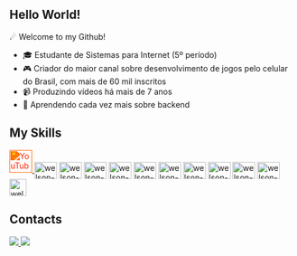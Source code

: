 ## Hello World!
☄ Welcome to my Github!

- 🎓 Estudante de Sistemas para Internet (5º período)
- 🎮 Criador do maior canal sobre desenvolvimento de jogos pelo celular do Brasil, com mais de 60 mil inscritos
- 📹 Produzindo vídeos há mais de 7 anos
- 🧠 Aprendendo cada vez mais sobre backend

## My Skills

<div style="display: inline_block">
  <!--YouTube-->
 <a href="https://www.youtube.com/@ZeeGameDev" target="_blank">
  <img src="https://cdn.jsdelivr.net/npm/simple-icons@v9/icons/youtube.svg" alt="YouTube" width="40" height="40" style="filter: invert(21%) sepia(94%) saturate(4423%) hue-rotate(357deg) brightness(96%) contrast(115%);">
</a>


  
  <!--Javascript-->
  <img align="center" alt="welson-JS" height="30" width="40" src="https://cdn.jsdelivr.net/gh/devicons/devicon/icons/javascript/javascript-original.svg" />
  
  <!--Typescript-->
  <img align="center" alt="welson-TS" height="30" width="40" src="https://cdn.jsdelivr.net/gh/devicons/devicon/icons/typescript/typescript-original.svg" />
  
  <!--React-->
  <img align="center" alt="welson-React" height="30" width="40" src="https://cdn.jsdelivr.net/gh/devicons/devicon/icons/react/react-original.svg" />
  
  <!--HTML-->
  <img align="center" alt="welson-HTML" height="30" width="40" src="https://cdn.jsdelivr.net/gh/devicons/devicon/icons/html5/html5-original.svg">
  
  <!--CSS-->
  <img align="center" alt="welson-CSS" height="30" width="40" src="https://cdn.jsdelivr.net/gh/devicons/devicon/icons/css3/css3-original.svg">
  
  <!--NodeJS-->
  <img align="center" alt="welson-Node" height="30" width="40" src="https://cdn.jsdelivr.net/gh/devicons/devicon/icons/nodejs/nodejs-original.svg" />
  
  <!--Python-->
  <img align="center" alt="welson-Python" height="30" width="40" src="https://cdn.jsdelivr.net/gh/devicons/devicon/icons/python/python-original.svg">
  
  <!--PostgreSQL-->
  <img align="center" alt="welson-Postgres" height="30" width="40" src="https://cdn.jsdelivr.net/gh/devicons/devicon/icons/postgresql/postgresql-original.svg">

  <!--Linux-->
  <img align="center" alt="welson-Linux" height="30" width="40" src="https://cdn.jsdelivr.net/gh/devicons/devicon/icons/linux/linux-original.svg">

  <!--Godot-->
  <img align="center" alt="welson-Godot" height="30" width="40" src="https://cdn.jsdelivr.net/gh/devicons/devicon/icons/godot/godot-original.svg">

  <!--Play Store-->
  <img align="center" alt="welson-PlayStore" height="30" width="30" src="https://cdn.jsdelivr.net/gh/simple-icons/simple-icons/icons/googleplay.svg">
</div>

## Contacts
<div> 
  <a href = "mailto:dev.zeecontatosofc@gmail.com">
    <img src="https://img.shields.io/badge/-Gmail-%23333?style=for-the-badge&logo=gmail&logoColor=white" target="_blank">
  </a>
  
  <a href="https://www.linkedin.com/in/welson-rosendo-rodrigues-aa7029303?" target="_blank">
    <img src="https://img.shields.io/badge/-LinkedIn-%230077B5?style=for-the-badge&logo=linkedin&logoColor=white" target="_blank">
  </a> 
</div>

##
